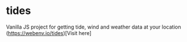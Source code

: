 # tides
Vanilla JS project for getting tide, wind and weather data at your location
(https://webenv.io/tides)[Visit here]
